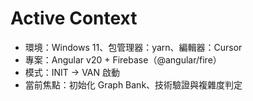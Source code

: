 # Active Context

- 環境：Windows 11、包管理器：yarn、編輯器：Cursor
- 專案：Angular v20 + Firebase（@angular/fire）
- 模式：INIT → VAN 啟動
- 當前焦點：初始化 Graph Bank、技術驗證與複雜度判定
